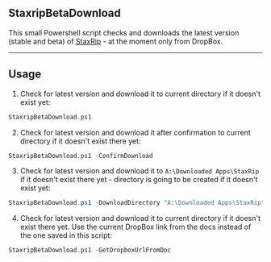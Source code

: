 ## StaxripBetaDownload

This small Powershell script checks and downloads the latest version (stable and beta) of [StaxRip](https://github.com/staxrip/staxrip) - at the moment only from DropBox.

------

## Usage

1. Check for latest version and download it to current directory if it doesn't exist yet:
```Powershell
StaxripBetaDownload.ps1
```

2. Check for latest version and download it after confirmation to current directory if it doesn't exist there yet:
```Powershell
StaxripBetaDownload.ps1 -ConfirmDownload
```

3. Check for latest version and download it to `A:\Downloaded Apps\StaxRip` if it doesn't exist there yet - directory is going to be created if it doesn't exist yet:
```Powershell
StaxripBetaDownload.ps1 -DownloadDirectory "A:\Downloaded Apps\StaxRip"
```

4. Check for latest version and download it to current directory if it doesn't exist there yet. Use the current DropBox link from the docs instead of the one saved in this script:
```Powershell
StaxripBetaDownload.ps1 -GetDropboxUrlFromDoc
```


